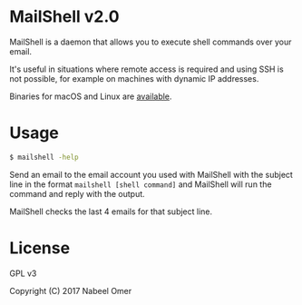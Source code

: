 # MailShell v2.0
MailShell is a daemon that allows you to execute shell commands over your email.

It's useful in situations where remote access is required and using SSH is not possible, for example on machines with dynamic IP addresses.

Binaries for macOS and Linux are [available](https://github.com/nabeelomer/MailShell/releases/tag/v2.0).

# Usage
```zsh
$ mailshell -help
```

Send an email to the email account you used with MailShell with the subject line in the format `mailshell [shell command]` and MailShell will run the command and reply with the output.

MailShell checks the last 4 emails for that subject line.

# License
GPL v3

Copyright (C) 2017 Nabeel Omer
